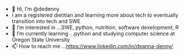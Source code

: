 - 👋 Hi, I’m @dedenny
- I am a registered dietitian and learning more about tech to eventually transition into tech and SWE
- 👀 I’m interested in ...SWE, python, nutrition, software development, R
- 🌱 I’m currently learning ...python and studying computer science at Oregon State University
- 📫 How to reach me ...https://www.linkedin.com/in/deanna-denny/

<!---
dedenny/dedenny is a ✨ special ✨ repository because its `README.md` (this file) appears on your GitHub profile.
You can click the Preview link to take a look at your changes.
--->
